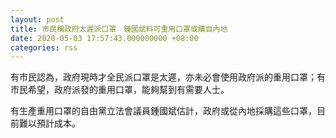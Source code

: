 ```yaml
---
layout: post
title: 市民稱政府太遲派口罩　鍾國斌料可重用口罩或購自內地
date: 2020-05-03 17:57:43.000000000 +08:00
categories: rss
---
```


有市民認為，政府現時才全民派口罩是太遲，亦未必會使用政府派的重用口罩；有市民希望，政府派發的重用口罩，能夠幫到有需要人士。

有生產重用口罩的自由黨立法會議員鍾國斌估計，政府或從內地採購這些口罩，目前難以預計成本。
